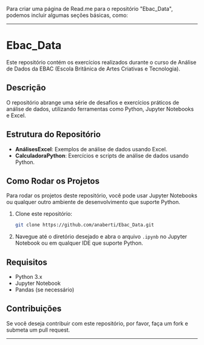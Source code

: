 Para criar uma página de Read.me para o repositório "Ebac_Data", podemos incluir algumas seções básicas, como:

---

# Ebac_Data

Este repositório contém os exercícios realizados durante o curso de Análise de Dados da EBAC (Escola Britânica de Artes Criativas e Tecnologia).

## Descrição

O repositório abrange uma série de desafios e exercícios práticos de análise de dados, utilizando ferramentas como Python, Jupyter Notebooks e Excel.

## Estrutura do Repositório

- **AnálisesExcel**: Exemplos de análise de dados usando Excel.
- **CalculadoraPython**: Exercícios e scripts de análise de dados usando Python.

## Como Rodar os Projetos

Para rodar os projetos deste repositório, você pode usar Jupyter Notebooks ou qualquer outro ambiente de desenvolvimento que suporte Python.

1. Clone este repositório:
   ```bash
   git clone https://github.com/anaberti/Ebac_Data.git
   ```
2. Navegue até o diretório desejado e abra o arquivo `.ipynb` no Jupyter Notebook ou em qualquer IDE que suporte Python.

## Requisitos

- Python 3.x
- Jupyter Notebook
- Pandas (se necessário)

## Contribuições

Se você deseja contribuir com este repositório, por favor, faça um fork e submeta um pull request.

---
